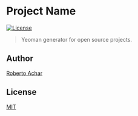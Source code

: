 # Project Name

[![License][license-badge]][license-url]

> Yeoman generator for open source projects.

## Author
[Roberto Achar](https://twitter.com/RobertoAchar)

## License
[MIT](https://github.com/robertoachar/node-password-storage/blob/master/LICENSE)

[license-badge]: https://img.shields.io/badge/license-MIT%20License-brightgreen.svg
[license-url]: https://opensource.org/licenses/MIT
